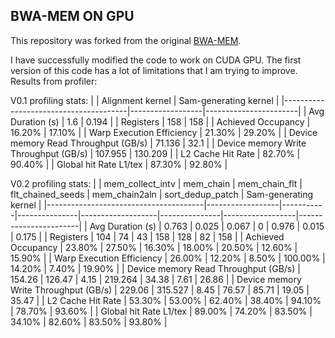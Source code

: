 ## BWA-MEM ON GPU
This repository was forked from the original [BWA-MEM](https://github.com/lh3/bwa).

I have successfully modified the code to work on CUDA GPU. The first version of this code has a lot of limitations that I am trying to improve. Results from profiler:

V0.1 profiling stats:
|                                       | Alignment kernel | Sam-generating kernel |
|---------------------------------------|------------------|-----------------------|
| Avg Duration (s)                      | 1.6              | 0.194                 |
| Registers                             | 158              | 158                   |
| Achieved Occupancy                    | 16.20%           | 17.10%                |
| Warp Execution Efficiency             | 21.30%           | 29.20%                |
| Device memory Read Throughput (GB/s)  | 71.136           | 32.1                  |
| Device memory Write Throughput (GB/s) | 107.955          | 130.209               |
| L2 Cache Hit Rate                     | 82.70%           | 90.40%                |
| Global hit Rate L1/tex                | 87.30%           | 92.80%                |


V0.2 profiling stats:
|                                       | mem_collect_intv | mem_chain | mem_chain_flt | flt_chained_seeds | mem_chain2aln | sort_dedup_patch | Sam-generating kernel |
|---------------------------------------|------------------|-----------|---------------|-------------------|---------------|------------------|-----------------------|
| Avg Duration (s)                      | 0.763            | 0.025     | 0.067         | 0                 | 0.976         | 0.015            | 0.175                 |
| Registers                             | 104              | 74        | 43            | 158               | 128           | 82               | 158                   |
| Achieved Occupancy                    | 23.80%           | 27.50%    | 16.30%        | 18.00%            | 20.50%        | 12.60%           | 15.90%                |
| Warp Execution Efficiency             | 26.00%           | 12.20%    | 8.50%         | 100.00%           | 14.20%        | 7.40%            | 19.90%                |
| Device memory Read Throughput (GB/s)  | 154.26           | 126.47    | 4.15          | 219.264           | 34.38         | 7.61             | 26.86                 |
| Device memory Write Throughput (GB/s) | 229.06           | 315.527   | 8.45          | 76.57             | 85.71         | 19.05            | 35.47                 |
| L2 Cache Hit Rate                     | 53.30%           | 53.00%    | 62.40%        | 38.40%            | 94.10%        | 78.70%           | 93.60%                |
| Global hit Rate L1/tex                | 89.00%           | 74.20%    | 83.50%        | 34.10%            | 82.60%        | 83.50%           | 93.80%                |